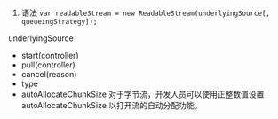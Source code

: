 # 
1. 语法
`var readableStream = new ReadableStream(underlyingSource[, queueingStrategy]);`

underlyingSource
* start(controller)
* pull(controller) 
* cancel(reason)
* type
* autoAllocateChunkSize 
    对于字节流，开发人员可以使用正整数值设置autoAllocateChunkSize 以打开流的自动分配功能。